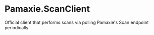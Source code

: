 # Pamaxie.ScanClient
Official client that performs scans via polling Pamaxie's Scan endpoint periodically
